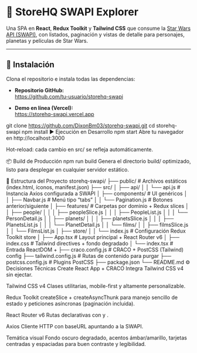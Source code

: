 # 🚀 StoreHQ SWAPI Explorer

Una SPA en **React**, **Redux Toolkit** y **Tailwind CSS** que consume la [Star Wars API (SWAPI)](https://swapi.dev/), con listados, paginación y vistas de detalle para personajes, planetas y películas de Star Wars.

---

## 🔧 Instalación

Clona el repositorio e instala todas las dependencias:


- **Repositorio GitHub:**  
  https://github.com/tu-usuario/storehq-swapi

- **Demo en línea (Vercel):**  
  https://storehq-swapi.vercel.app

git clone https://github.com/DixonBm03/storehq-swapi.git
cd storehq-swapi
npm install
▶️ Ejecución en Desarrollo
npm start
Abre tu navegador en http://localhost:3000

Hot-reload: cada cambio en src/ se refleja automáticamente.

📦 Build de Producción
npm run build
Genera el directorio build/ optimizado, listo para desplegar en cualquier servidor estático.

📁 Estructura del Proyecto
storehq-swapi/
├── public/                    # Archivos estáticos (index.html, íconos, manifest.json)
├── src/
│   ├── api/
│   │   └── api.js             # Instancia Axios configurada a SWAPI
│   ├── components/            # UI genéricos
│   │   ├── Navbar.js          # Menú tipo “tabs”
│   │   └── Pagination.js      # Botones anterior/siguiente
│   ├── features/              # Carpetas por dominio + Redux slices
│   │   ├── people/
│   │   │   ├── peopleSlice.js
│   │   │   ├── PeopleList.js
│   │   │   └── PersonDetail.js
│   │   ├── planets/
│   │   │   ├── planetsSlice.js
│   │   │   ├── PlanetsList.js
│   │   │   └── PlanetDetail.js
│   │   └── films/
│   │       ├── filmsSlice.js
│   │       └── FilmsList.js
│   ├── store/
│   │   └── index.js           # Configuración Redux Toolkit store
│   ├── App.tsx                # Layout principal + React Router v6
│   ├── index.css              # Tailwind directives + fondo degradado
│   └── index.tsx              # Entrada ReactDOM + <Provider>
├── craco.config.js            # CRACO + PostCSS (Tailwind) config
├── tailwind.config.js         # Rutas de contenido para purgar
├── postcss.config.js          # Plugins PostCSS
├── package.json
└── README.md
⚙️ Decisiones Técnicas
Create React App + CRACO
Integra Tailwind CSS v4 sin ejectar.

Tailwind CSS v4
Clases utilitarias, mobile-first y altamente personalizable.

Redux Toolkit
createSlice + createAsyncThunk para manejo sencillo de estado y peticiones asíncronas (paginación incluida).

React Router v6
Rutas declarativas con <Routes> y <Navigate>.

Axios
Cliente HTTP con baseURL apuntando a la SWAPI.

Temática visual
Fondo oscuro degradado, acentos ámbar/amarillo, tarjetas centradas y espaciadas para buen contraste y legibilidad.